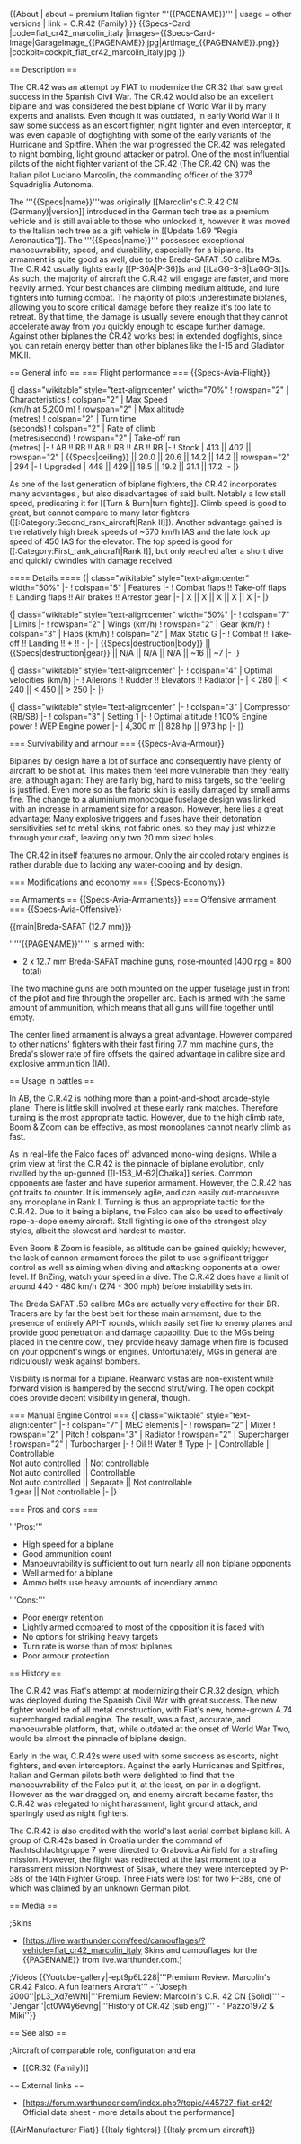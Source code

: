 {{About
| about = premium Italian fighter '''{{PAGENAME}}'''
| usage = other versions
| link = C.R.42 (Family)
}}
{{Specs-Card
|code=fiat_cr42_marcolin_italy
|images={{Specs-Card-Image|GarageImage_{{PAGENAME}}.jpg|ArtImage_{{PAGENAME}}.png}}
|cockpit=cockpit_fiat_cr42_marcolin_italy.jpg
}}

== Description ==
<!-- ''In the description, the first part should be about the history of and the creation and combat usage of the aircraft, as well as its key features. In the second part, tell the reader about the aircraft in the game. Insert a screenshot of the vehicle, so that if the novice player does not remember the vehicle by name, he will immediately understand what kind of vehicle the article is talking about.'' -->
The CR.42 was an attempt by FIAT to modernize the CR.32 that saw great success in the Spanish Civil War. The CR.42 would also be an excellent biplane and was considered the best biplane of World War II by many experts and analists. Even though it was outdated, in early World War II it saw some success as an escort fighter, night fighter and even interceptor, it was even capable of dogfighting with some of the early variants of the Hurricane and Spitfire. When the war progressed the CR.42 was relegated to night bombing, light ground attacker or patrol. One of the most influential pilots of the night fighter variant of the CR.42  (The CR.42 CN) was the Italian pilot Luciano Marcolin, the commanding officer of the 377<sup>a</sup> Squadriglia Autonoma.

The '''{{Specs|name}}'''was originally [[Marcolin's C.R.42 CN (Germany)|version]] introduced in the German tech tree as a premium vehicle and is still available to those who unlocked it, however it was moved to the Italian tech tree as a gift vehicle in [[Update 1.69 "Regia Aeronautica"]]. The '''{{Specs|name}}''' possesses exceptional manoeuvrability, speed, and durability, especially for a biplane. Its armament is quite good as well, due to the Breda-SAFAT .50 calibre MGs. The C.R.42 usually fights early [[P-36A|P-36]]s and [[LaGG-3-8|LaGG-3]]s. As such, the majority of aircraft the C.R.42 will engage are faster, and more heavily armed. Your best chances are climbing medium altitude, and lure fighters into turning combat. The majority of pilots underestimate biplanes, allowing you to score critical damage before they realize it's too late to retreat. By that time, the damage is usually severe enough that they cannot accelerate away from you quickly enough to escape further damage. Against other biplanes the CR.42 works best in extended dogfights, since you can retain energy better than other biplanes like the I-15 and Gladiator MK.II.

== General info ==
=== Flight performance ===
{{Specs-Avia-Flight}}
<!-- ''Describe how the aircraft behaves in the air. Speed, manoeuvrability, acceleration and allowable loads - these are the most important characteristics of the vehicle.'' -->

{| class="wikitable" style="text-align:center" width="70%"
! rowspan="2" | Characteristics
! colspan="2" | Max Speed<br>(km/h at 5,200 m)
! rowspan="2" | Max altitude<br>(metres)
! colspan="2" | Turn time<br>(seconds)
! colspan="2" | Rate of climb<br>(metres/second)
! rowspan="2" | Take-off run<br>(metres)
|-
! AB !! RB !! AB !! RB !! AB !! RB
|-
! Stock
| 413 || 402 || rowspan="2" | {{Specs|ceiling}} || 20.0 || 20.6 || 14.2 || 14.2 || rowspan="2" | 294
|-
! Upgraded
| 448 || 429 || 18.5 || 19.2 || 21.1 || 17.2
|-
|}

As one of the last generation of biplane fighters, the CR.42 incorporates many advantages , but also disadvantages of said built. Notably a low stall speed, predicating it for [[Turn & Burn|turn fights]]. Climb speed is good to great, but cannot compare to many later fighters ([[:Category:Second_rank_aircraft|Rank II]]). Another advantage gained is the relatively high break speeds of ~570 km/h IAS and the late lock up speed of 450 IAS for the elevator. The top speed is good for [[:Category:First_rank_aircraft|Rank I]], but only reached after a short dive and quickly dwindles with damage received.

==== Details ====
{| class="wikitable" style="text-align:center" width="50%"
|-
! colspan="5" | Features
|-
! Combat flaps !! Take-off flaps !! Landing flaps !! Air brakes !! Arrestor gear
|-
| X || X || X || X || X     <!-- ✓ -->
|-
|}

{| class="wikitable" style="text-align:center" width="50%"
|-
! colspan="7" | Limits
|-
! rowspan="2" | Wings (km/h)
! rowspan="2" | Gear (km/h)
! colspan="3" | Flaps (km/h)
! colspan="2" | Max Static G
|-
! Combat !! Take-off !! Landing !! + !! -
|-
| {{Specs|destruction|body}} || {{Specs|destruction|gear}} || N/A || N/A || N/A || ~16 || ~7
|-
|}

{| class="wikitable" style="text-align:center"
|-
! colspan="4" | Optimal velocities (km/h)
|-
! Ailerons !! Rudder !! Elevators !! Radiator
|-
| < 280 || < 240 || < 450 || > 250
|-
|}

{| class="wikitable" style="text-align:center"
|-
! colspan="3" | Compressor (RB/SB)
|-
! colspan="3" | Setting 1
|-
! Optimal altitude
! 100% Engine power
! WEP Engine power
|-
| 4,300 m || 828 hp || 973 hp
|-
|}

=== Survivability and armour ===
{{Specs-Avia-Armour}}
<!-- ''Examine the survivability of the aircraft. Note how vulnerable the structure is and how secure the pilot is, whether the fuel tanks are armoured, etc. Describe the armour, if there is any, and also mention the vulnerability of other critical aircraft systems.'' -->

Biplanes by design have a lot of surface and consequently have plenty of aircraft to be shot at. This makes them feel more vulnerable than they really are, although again: They are fairly big, hard to miss targets, so the feeling is justified. Even more so as the fabric skin is easily damaged by small arms fire. The change to a aluminium monocoque fuselage design was linked with an increase in armament size for a reason. However, here lies a great advantage: Many explosive triggers and fuses have their detonation sensitivities set to metal skins, not fabric ones, so they may just whizzle through your craft, leaving only two 20 mm sized holes.

The CR.42 in itself features no armour. Only the air cooled rotary engines is rather durable due to lacking any water-cooling and by design.

=== Modifications and economy ===
{{Specs-Economy}}

== Armaments ==
{{Specs-Avia-Armaments}}
=== Offensive armament ===
{{Specs-Avia-Offensive}}
<!-- ''Describe the offensive armament of the aircraft, if any. Describe how effective the cannons and machine guns are in a battle, and also what belts or drums are better to use. If there is no offensive weaponry, delete this subsection.'' -->
{{main|Breda-SAFAT (12.7 mm)}}

'''''{{PAGENAME}}''''' is armed with:

* 2 x 12.7 mm Breda-SAFAT machine guns, nose-mounted (400 rpg = 800 total)

The two machine guns are both mounted on the upper fuselage just in front of the pilot and fire through the propeller arc. Each is armed with the same amount of ammunition, which means that all guns will fire together until empty.

The center lined armament is always a great advantage. However compared to other nations' fighters with their fast firing 7.7 mm machine guns, the Breda's slower rate of fire offsets the gained advantage in calibre size and explosive ammunition (IAI).

== Usage in battles ==
<!-- ''Describe the tactics of playing in the aircraft, the features of using aircraft in a team and advice on tactics. Refrain from creating a "guide" - do not impose a single point of view, but instead, give the reader food for thought. Examine the most dangerous enemies and give recommendations on fighting them. If necessary, note the specifics of the game in different modes (AB, RB, SB).'' -->
In AB, the C.R.42 is nothing more than a point-and-shoot arcade-style plane. There is little skill involved at these early rank matches. Therefore turning is the most appropriate tactic. However, due to the high climb rate, Boom & Zoom can be effective, as most monoplanes cannot nearly climb as fast.

As in real-life the Falco faces off advanced mono-wing designs. While a grim view at first the C.R.42 is the pinnacle of biplane evolution, only rivalled by the up-gunned [[I-153_M-62|Chaika]] series. Common opponents are faster and have superior armament. However, the C.R.42 has got traits to counter. It is immensely agile, and can easily out-manoeuvre any monoplane in Rank I. Turning is thus an appropriate tactic for the C.R.42. Due to it being a biplane, the Falco can also be used to effectively rope-a-dope enemy aircraft. Stall fighting is one of the strongest play styles, albeit the slowest and hardest to master.

Even Boom & Zoom is feasible, as altitude can be gained quickly; however, the lack of cannon armament forces the pilot to use significant trigger control as well as aiming when diving and attacking opponents at a lower level.
If BnZing, watch your speed in a dive. The C.R.42 does have a limit of around 440 - 480 km/h (274 - 300 mph) before instability sets in.

The Breda SAFAT .50 calibre MGs are actually very effective for their BR. Tracers are by far the best belt for these main armament, due to the presence of entirely API-T rounds, which easily set fire to enemy planes and provide good penetration and damage capability. Due to the MGs being placed in the centre cowl, they provide heavy damage when fire is focused on your opponent's wings or engines. Unfortunately, MGs in general are ridiculously weak against bombers.

Visibility is normal for a biplane. Rearward vistas are non-existent while forward vision is hampered by the second strut/wing. The open cockpit does provide decent visibility in general, though.

=== Manual Engine Control ===
{| class="wikitable" style="text-align:center"
|-
! colspan="7" | MEC elements
|-
! rowspan="2" | Mixer
! rowspan="2" | Pitch
! colspan="3" | Radiator
! rowspan="2" | Supercharger
! rowspan="2" | Turbocharger
|-
! Oil !! Water !! Type
|-
| Controllable || Controllable<br>Not auto controlled || Not controllable<br>Not auto controlled || Controllable<br>Not auto controlled || Separate || Not controllable<br>1 gear || Not controllable
|-
|}

=== Pros and cons ===
<!-- ''Summarise and briefly evaluate the vehicle in terms of its characteristics and combat effectiveness. Mark its pros and cons in the bulleted list. Try not to use more than 6 points for each of the characteristics. Avoid using categorical definitions such as "bad", "good" and the like - use substitutions with softer forms such as "inadequate" and "effective".'' -->

'''Pros:'''

* High speed for a biplane
* Good ammunition count
* Manoeuvrability is sufficient to out turn nearly all non biplane opponents
* Well armed for a biplane
* Ammo belts use heavy amounts of incendiary ammo

'''Cons:'''

* Poor energy retention
* Lightly armed compared to most of the opposition it is faced with
* No options for striking heavy targets
* Turn rate is worse than of most biplanes
* Poor armour protection

== History ==
<!-- ''Describe the history of the creation and combat usage of the aircraft in more detail than in the introduction. If the historical reference turns out to be too long, take it to a separate article, taking a link to the article about the vehicle and adding a block "/History" (example: <nowiki>https://wiki.warthunder.com/(Vehicle-name)/History</nowiki>) and add a link to it here using the <code>main</code> template. Be sure to reference text and sources by using <code><nowiki><ref></ref></nowiki></code>, as well as adding them at the end of the article with <code><nowiki><references /></nowiki></code>. This section may also include the vehicle's dev blog entry (if applicable) and the in-game encyclopedia description (under <code><nowiki>=== In-game description ===</nowiki></code>, also if applicable).'' -->
The C.R.42 was Fiat's attempt at modernizing their C.R.32 design, which was deployed during the Spanish Civil War with great success. The new fighter would be of all metal construction, with Fiat's new, home-grown A.74 supercharged radial engine. The result, was a fast, accurate, and manoeuvrable platform, that, while outdated at the onset of World War Two, would be almost the pinnacle of biplane design.

Early in the war, C.R.42s were used with some success as escorts, night fighters, and even interceptors. Against the early Hurricanes and Spitfires, Italian and German pilots both were delighted to find that the manoeuvrability of the Falco put it, at the least, on par in a dogfight. However as the war dragged on, and enemy aircraft became faster, the C.R.42 was relegated to night harassment, light ground attack, and sparingly used as night fighters.

The C.R.42 is also credited with the world's last aerial combat biplane kill. A group of C.R.42s based in Croatia under the command of Nachtschlachtgruppe 7 were directed to Grabovica Airfield for a strafing mission. However, the flight was redirected at the last moment to a harassment mission Northwest of Sisak, where they were intercepted by P-38s of the 14th Fighter Group. Three Fiats were lost for two P-38s, one of which was claimed by an unknown German pilot.

== Media ==
<!-- ''Excellent additions to the article would be video guides, screenshots from the game, and photos.'' -->

;Skins

* [https://live.warthunder.com/feed/camouflages/?vehicle=fiat_cr42_marcolin_italy Skins and camouflages for the {{PAGENAME}} from live.warthunder.com.]

;Videos
{{Youtube-gallery|-ept9p6L228|'''Premium Review. Marcolin's CR.42 Falco. A fun learners Aircraft''' - ''Joseph 2000''|pL3_Xd7eWNI|'''Premium Review: Marcolin's C.R. 42 CN [Solid]'''  - ''Jengar''|ct0W4y6evng|'''History of CR.42 (sub eng)''' - ''Pazzo1972 & Miki''}}

== See also ==
<!-- ''Links to the articles on the War Thunder Wiki that you think will be useful for the reader, for example:''
* ''reference to the series of the aircraft;''
* ''links to approximate analogues of other nations and research trees.'' -->

;Aircraft of comparable role, configuration and era

* [[CR.32 (Family)]]

== External links ==
<!-- ''Paste links to sources and external resources, such as:''
* ''topic on the official game forum;''
* ''other literature.'' -->

* [https://forum.warthunder.com/index.php?/topic/445727-fiat-cr42/ Official data sheet - more details about the performance]


{{AirManufacturer Fiat}}
{{Italy fighters}}
{{Italy premium aircraft}}